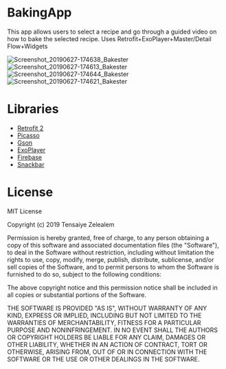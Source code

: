 # BakingApp
This app allows users to select a recipe and go through a guided video on how to bake the selected recipe.  Uses Retrofit+ExoPlayer+Master/Detail Flow+Widgets

![Screenshot_20190627-174638_Bakester](https://user-images.githubusercontent.com/42677333/60279045-6a8fba80-98ce-11e9-8485-7fb4ef7323bb.jpg) &nbsp; &nbsp;   &nbsp;   &nbsp;   &nbsp; &nbsp;   &nbsp;   &nbsp;
![Screenshot_20190627-174613_Bakester](https://user-images.githubusercontent.com/42677333/60279363-e68a0280-98ce-11e9-817c-41bd5ab119e9.jpg)
![Screenshot_20190627-174644_Bakester](https://user-images.githubusercontent.com/42677333/60279370-e853c600-98ce-11e9-9926-260696946351.jpg) &nbsp; &nbsp;   &nbsp;   &nbsp;   &nbsp; &nbsp;   &nbsp;   &nbsp;
![Screenshot_20190627-174621_Bakester](https://user-images.githubusercontent.com/42677333/60279376-eab62000-98ce-11e9-9cd3-5032bf85c395.jpg)


# **Libraries**

- [Retrofit 2](https://github.com/square/retrofit)
- [Picasso](	https://github.com/square/picasso)
- [Gson](https://github.com/google/gson)
- [ExoPlayer](https://github.com/google/ExoPlayer)
- [Firebase](https://firebase.google.com/docs/database/android/read-and-write)
- [Snackbar](https://developer.android.com/reference/android/support/design/widget/Snackbar)

# **License**
MIT License

Copyright (c) 2019 Tensaiye Zelealem

Permission is hereby granted, free of charge, to any person obtaining a copy
of this software and associated documentation files (the "Software"), to deal
in the Software without restriction, including without limitation the rights
to use, copy, modify, merge, publish, distribute, sublicense, and/or sell
copies of the Software, and to permit persons to whom the Software is
furnished to do so, subject to the following conditions:

The above copyright notice and this permission notice shall be included in all
copies or substantial portions of the Software.

THE SOFTWARE IS PROVIDED "AS IS", WITHOUT WARRANTY OF ANY KIND, EXPRESS OR
IMPLIED, INCLUDING BUT NOT LIMITED TO THE WARRANTIES OF MERCHANTABILITY,
FITNESS FOR A PARTICULAR PURPOSE AND NONINFRINGEMENT. IN NO EVENT SHALL THE
AUTHORS OR COPYRIGHT HOLDERS BE LIABLE FOR ANY CLAIM, DAMAGES OR OTHER
LIABILITY, WHETHER IN AN ACTION OF CONTRACT, TORT OR OTHERWISE, ARISING FROM,
OUT OF OR IN CONNECTION WITH THE SOFTWARE OR THE USE OR OTHER DEALINGS IN THE
SOFTWARE.

